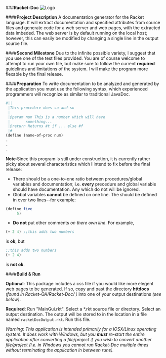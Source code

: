 ###**Racket-Doc**
![Logo](https://github.com/DeepBlue14/Racket-Doc/blob/master/share/racket1.jpg)


####**Project Description**
A documentation generator for the Racket language.  It will extract documentation and specified attributes from source files and generate code for a web server and web pages, with the extracted data imbeded.  The web server is by default running on the local host; however, this can easily be modified by changing a single line in the output source file.

####**Second Milestone**
Due to the infinite possible variety, I suggest that you use one of the test files provided.  You are of course welcome to attempt to run your own file, but make sure to follow the current **required** guidelines and limitations of the system.  I will make the program more flexable by the final release.

####**Preparation**
To write documentation to be analyzed and generated by the application you must use the following syntax, which experienced programmers will recognize as similar to traditional JavaDoc.
```scheme
#||
 |This procedure does so-and-so
 |
 |@param num This is a number which will have
 |	     something...
 |@return Returns #t if ... else #f
 |#
(define (name-of-proc num)
.
.
.
```
**Note**:Since this program is still under construction, it is currently rather picky about several characteristics which I intend to fix before the final release:
- There should be a one-to-one ratio between procedures/global variables and documentation; i.e. **every** precedure and global variable should have documentation.  Any which do not will be ignored.
- Global variables **cannot** be defined on one line.  The should be defined in over two lines--for example:
```scheme
(define five
     5)
```
- **Do not** put other comments *on there own line*.  For example,
```scheme
(+ 2 4) ;;this adds two numbers
```
is **ok**, but
```scheme
;;this adds two numbers
(+ 2 4)
```
is **not ok**.


####**Build & Run**

**Optional**:
This package includes a css file if you would like more elegent web pages to
be generated.  If so, copy and past the directory **httdocs** *(found in Racket-QA/Racket-Doc/ )*
into one of your output destinations *(see below)*.

**Required**:
Run "MainGui.rkt".  Select a *.rkt source file or directory.
Select an output destination.
The output will be stored to in the location in a file named ```racketDocOutput.rkt```.
Run this file.


*Warning: This application is intended primarily for a IOSX/Linux operating system.  It does work with Windows, but you **must** re-start the entire application after converting a file/project if you wish to convert another file/project (i.e. in Windows you cannot run Racket-Doc multiple times without terminating the application in between runs).*
